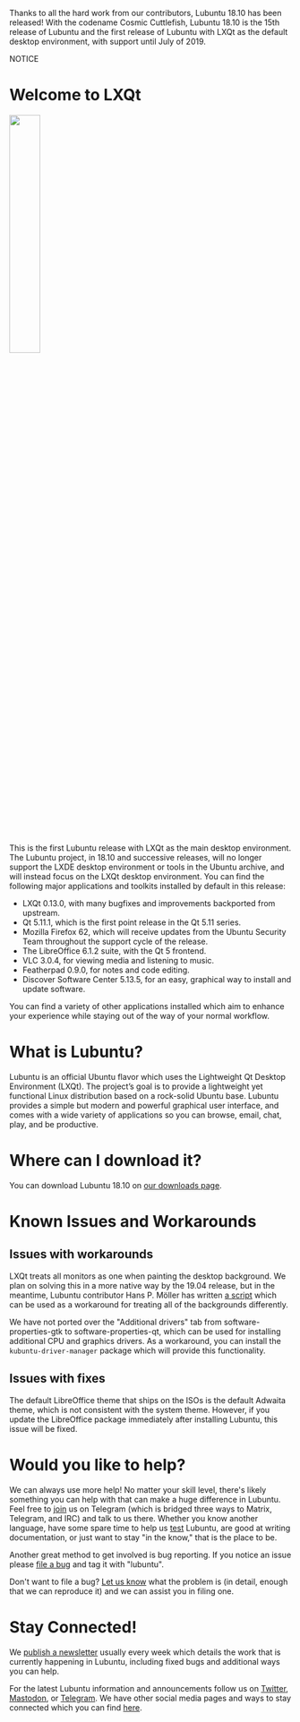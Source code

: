 Thanks to all the hard work from our contributors, Lubuntu 18.10 has been released! With the codename Cosmic Cuttlefish, Lubuntu 18.10 is the 15th release of Lubuntu and the first release of Lubuntu with LXQt as the default desktop environment, with support until July of 2019.

NOTICE

# Welcome to LXQt

<img style="float: center; width: 33%;" src="https://phab.lubuntu.me/file/data/zwng7o6qanhvvucgajdc/PHID-FILE-djx4vzahriz23c5622vu/Screenshot_20181007_Desktop.png" />

This is the first Lubuntu release with LXQt as the main desktop environment. The Lubuntu project, in 18.10 and successive releases, will no longer support the LXDE desktop environment or tools in the Ubuntu archive, and will instead focus on the LXQt desktop environment. You can find the following major applications and toolkits installed by default in this release:

 - LXQt 0.13.0, with many bugfixes and improvements backported from upstream.
 - Qt 5.11.1, which is the first point release in the Qt 5.11 series.
 - Mozilla Firefox 62, which will receive updates from the Ubuntu Security Team throughout the support cycle of the release.
 - The LibreOffice 6.1.2 suite, with the Qt 5 frontend.
 - VLC 3.0.4, for viewing media and listening to music.
 - Featherpad 0.9.0, for notes and code editing.
 - Discover Software Center 5.13.5, for an easy, graphical way to install and update software.

You can find a variety of other applications installed which aim to enhance your experience while staying out of the way of your normal workflow.

# What is Lubuntu?

Lubuntu is an official Ubuntu flavor which uses the Lightweight Qt Desktop Environment (LXQt). The project’s goal is to provide a lightweight yet functional Linux distribution based on a rock-solid Ubuntu base. Lubuntu provides a simple but modern and powerful graphical user interface, and comes with a wide variety of applications so you can browse, email, chat, play, and be productive.

# Where can I download it?

You can download Lubuntu 18.10 on [our downloads page](https://lubuntu.me/downloads/).

# Known Issues and Workarounds

## Issues with workarounds

LXQt treats all monitors as one when painting the desktop background. We plan on solving this in a more native way by the 19.04 release, but in the meantime, Lubuntu contributor Hans P. Möller has written [a script](https://git.launchpad.net/~hmollercl/stitchwp/tree/stitchWP.sh) which can be used as a workaround for treating all of the backgrounds differently.

We have not ported over the "Additional drivers" tab from software-properties-gtk to software-properties-qt, which can be used for installing additional CPU and graphics drivers. As a workaround, you can install the `kubuntu-driver-manager` package which will provide this functionality.

## Issues with fixes

The default LibreOffice theme that ships on the ISOs is the default Adwaita theme, which is not consistent with the system theme. However, if you update the LibreOffice package immediately after installing Lubuntu, this issue will be fixed.

# Would you like to help?

We can always use more help! No matter your skill level, there's likely something you can help with that can make a huge difference in Lubuntu. Feel free to [join](https://lubuntu.me/links/) us on Telegram (which is bridged three ways to Matrix, Telegram, and IRC) and talk to us there. Whether you know another language, have some spare time to help us [test](https://phab.lubuntu.me/w/testing/) Lubuntu, are good at writing documentation, or just want to stay "in the know," that is the place to be.

Another great method to get involved is bug reporting. If you notice an issue please [file a bug](https://bugs.launchpad.net/lubuntu/+filebug) and tag it with "lubuntu".

Don't want to file a bug? [Let us know](https://lubuntu.me/links/) what the problem is (in detail, enough that we can reproduce it) and we can assist you in filing one.

# Stay Connected!

We [publish a newsletter](https://lubuntu.me/category/newsletter/) usually every week which details the work that is currently happening in Lubuntu, including fixed bugs and additional ways you can help.

For the latest Lubuntu information and announcements follow us on [Twitter](https://twitter.com/LubuntuOfficial), [Mastodon](https://mastodon.technology/@lubuntu), or [Telegram](https://t.me/LubuntuOfficial). We have other social media pages and ways to stay connected which you can find [here](https://lubuntu.me/links/).
